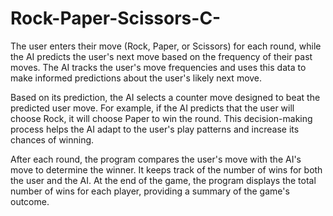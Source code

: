 # Rock-Paper-Scissors-C-

The user enters their move (Rock, Paper, or Scissors) for each round, while the AI predicts the user's next move based on the frequency of their past moves. 
The AI tracks the user's move frequencies and uses this data to make informed predictions about the user's likely next move.

Based on its prediction, the AI selects a counter move designed to beat the predicted user move. For example, if the AI predicts that the user will choose Rock, it will choose Paper to win the round. 
This decision-making process helps the AI adapt to the user's play patterns and increase its chances of winning.

After each round, the program compares the user's move with the AI's move to determine the winner. 
It keeps track of the number of wins for both the user and the AI. At the end of the game, the program displays the total number of wins for each player, providing a summary of the game's outcome.
